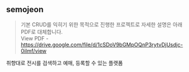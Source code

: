 ## semojeon 
> 기본 CRUD를 익히기 위한 목적으로 진행한 프로젝트로 자세한 설명은 아래 PDF로 대체합니다.  
> View PDF - https://drive.google.com/file/d/1cSDoV9bGMpOQnP3rytvDjUsdjc-0iImf/view

취향대로 전시를 검색하고 예매, 등록할 수 있는 플랫폼   

